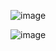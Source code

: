 ![image](https://github.com/user-attachments/assets/66fd98fe-ae30-454f-bc73-77ac3c81c07a)

![image](https://github.com/user-attachments/assets/6088b8bb-0127-4356-b792-78e2f363fd19)
